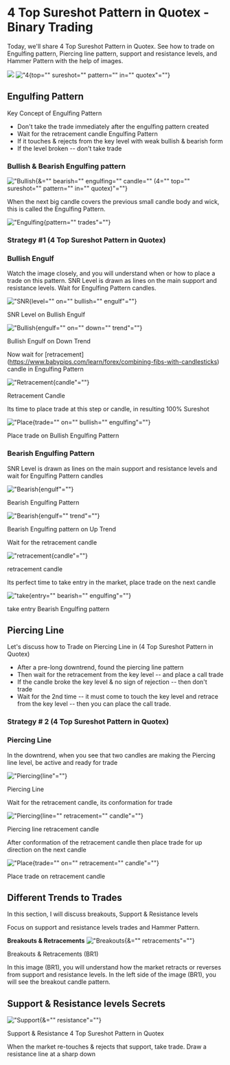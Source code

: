 # 4 Top Sureshot Pattern in Quotex - Binary Trading

Today, we\'ll share 4 Top Sureshot Pattern in Quotex. See how to trade
on Engulfing pattern, Piercing line pattern, support and resistance
levels, and Hammer Pattern with the help of images.

[![](https://static.quotex.io/files/4_en/300_250.jpg)](https://traff.sbs/brokerqxlid)
!["4](\%22https://binarytradetricks.com/wp-content/uploads/2024/02/pic-e00012.jpg\%22){top=""
sureshot="" pattern="" in="" quotex"=""}

## Engulfing Pattern

Key Concept of Engulfing Pattern

-   Don\'t take the trade immediately after the engulfing pattern
    created
-   Wait for the retracement candle Engulfing Pattern
-   If it touches & rejects from the key level with weak bullish &
    bearish form
-   If the level broken -- don't take trade

### Bullish & Bearish Engulfing pattern

!["Bullish](\%22https://binarytradetricks.com/wp-content/uploads/2024/02/pic-e1-1.jpg\%22){&=""
bearish="" engulfing="" candle="" (4="" top="" sureshot="" pattern=""
in="" quotex)"=""}

When the next big candle covers the previous small candle body and wick,
this is called the Engulfing Pattern.

!["Engulfing](\%22https://binarytradetricks.com/wp-content/uploads/2024/02/pic-e0.jpg\%22){pattern=""
trades"=""}

### Strategy #1 (4 Top Sureshot Pattern in Quotex)

### Bullish Engulf

Watch the image closely, and you will understand when or how to place a
trade on this pattern. SNR Level is drawn as lines on the main support
and resistance levels. Wait for Engulfing Pattern candles.

!["SNR](\%22https://binarytradetricks.com/wp-content/uploads/2024/02/pic-e2.jpg\%22){level=""
on="" bullish="" engulf"=""}

SNR Level on Bullish Engulf

!["Bullish](\%22https://binarytradetricks.com/wp-content/uploads/2024/02/pic-e3.jpg\%22){engulf=""
on="" down="" trend"=""}

Bullish Engulf on Down Trend

Now wait for
\[retracement\](https://www.babypips.com/learn/forex/combining-fibs-with-candlesticks)
candle in Engulfing Pattern

!["Retracement](\%22https://binarytradetricks.com/wp-content/uploads/2024/02/pic-e4.jpg\%22){candle"=""}

Retracement Candle

Its time to place trade at this step or candle, in resulting 100%
Sureshot

!["Place](\%22https://binarytradetricks.com/wp-content/uploads/2024/02/pic-e5.jpg\%22){trade=""
on="" bullish="" engulfing"=""}

Place trade on Bullish Engulfing Pattern

### Bearish Engulfing Pattern

SNR Level is drawn as lines on the main support and resistance levels
and wait for Engulfing Pattern candles

!["Bearish](\%22https://binarytradetricks.com/wp-content/uploads/2024/02/pic-e6.jpg\%22){engulf"=""}

Bearish Engulfing Pattern

!["Bearish](\%22https://binarytradetricks.com/wp-content/uploads/2024/02/pic-e7.jpg\%22){engulf=""
trend"=""}

Bearish Engulfing pattern on Up Trend

Wait for the retracement candle

!["retracement](\%22https://binarytradetricks.com/wp-content/uploads/2024/02/pic-e8.jpg\%22){candle"=""}

retracement candle

Its perfect time to take entry in the market, place trade on the next
candle

!["take](\%22https://binarytradetricks.com/wp-content/uploads/2024/02/pic-e9.jpg\%22){entry=""
bearish="" engulfing"=""}

take entry Bearish Engulfing pattern

## Piercing Line

Let\'s discuss how to Trade on Piercing Line in (4 Top Sureshot Pattern
in Quotex)

-   After a pre-long downtrend, found the piercing line pattern
-   Then wait for the retracement from the key level -- and place a call
    trade
-   If the candle broke the key level & no sign of rejection -- then
    don't trade
-   Wait for the 2nd time -- it must come to touch the key level and
    retrace from the key level -- then you can place the call trade.

### Strategy \# 2 (4 Top Sureshot Pattern in Quotex)

### Piercing Line

In the downtrend, when you see that two candles are making the Piercing
line level, be active and ready for trade

!["Piercing](\%22https://binarytradetricks.com/wp-content/uploads/2024/02/pic-e10.jpg\%22){line"=""}

Piercing Line

Wait for the retracement candle, its conformation for trade

!["Piercing](\%22https://binarytradetricks.com/wp-content/uploads/2024/02/pic-e11.jpg\%22){line=""
retracement="" candle"=""}

Piercing line retracement candle

After conformation of the retracement candle then place trade for up
direction on the next candle

!["Place](\%22https://binarytradetricks.com/wp-content/uploads/2024/02/pic-e12.jpg\%22){trade=""
on="" retracement="" candle"=""}

Place trade on retracement candle

## Different Trends to Trades

In this section, I will discuss breakouts, Support & Resistance levels

Focus on support and resistance levels trades and Hammer Pattern.

**Breakouts & Retracements**
!["Breakouts](\%22https://binarytradetricks.com/wp-content/uploads/2024/02/er1.jpg\%22){&=""
retracements"=""}

Breakouts & Retracements (BR1)

In this image (BR1), you will understand how the market retracts or
reverses from support and resistance levels. In the left side of the
image (BR1), you will see the breakout candle pattern.

## Support & Resistance levels Secrets

!["Support](\%22https://binarytradetricks.com/wp-content/uploads/2024/02/pict1.jpg\%22){&=""
resistance"=""}

Support & Resistance 4 Top Sureshot Pattern in Quotex

When the market re-touches & rejects that support, take trade. Draw a
resistance line at a sharp down

